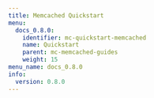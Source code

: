 ```yaml
---
title: Memcached Quickstart
menu:
  docs_0.8.0:
    identifier: mc-quickstart-memcached
    name: Quickstart
    parent: mc-memcached-guides
    weight: 15
menu_name: docs_0.8.0
info:
  version: 0.8.0
---
```


